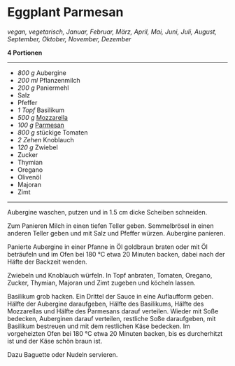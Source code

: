 # Eggplant Parmesan

*vegan, vegetarisch, Januar, Februar, März, April, Mai, Juni, Juli, August, September, Oktober, November, Dezember*

**4 Portionen**

---

- *800 g* Aubergine
- *200 ml* Pflanzenmilch
- *200 g* Paniermehl
- Salz
- Pfeffer
- *1 Topf* Basilikum
- *500 g* [Mozzarella](mozzarellaschmelz.md)
- *100 g* [Parmesan](parmesan.md)
- *800 g* stückige Tomaten
- *2 Zehen* Knoblauch
- *120 g* Zwiebel
- Zucker
- Thymian
- Oregano
- Olivenöl
- Majoran
- Zimt

---

Aubergine waschen, putzen und in 1.5 cm dicke Scheiben schneiden. 

Zum Panieren Milch in einen tiefen Teller geben. Semmelbrösel in einen anderen Teller geben und mit Salz und Pfeffer würzen. Aubergine panieren.

Panierte Aubergine in einer Pfanne in Öl goldbraun braten oder mit Öl beträufeln und im Ofen bei 180 °C etwa 20 Minuten backen, dabei nach der Häfte der Backzeit wenden.

Zwiebeln und Knoblauch würfeln. In Topf anbraten, Tomaten, Oregano, Zucker, Thymian, Majoran und Zimt zugeben und köcheln lassen.

Basilikum grob hacken. Ein Drittel der Sauce in eine Auflaufform geben. Hälfte der Aubergine daraufgeben, Hälfte des Basilikums, Hälfte des Mozzarellas und Hälfte des Parmesans darauf verteilen. Wieder mit Soße bedecken, Auberginen darauf verteilen, restliche Soße daraufgeben, mit Basilikum bestreuen und mit dem restlichen Käse bedecken. Im vorgeheizten Ofen bei 180 °C etwa 20 Minuten backen, bis es durcherhitzt ist und der Käse schön braun ist.

Dazu Baguette oder Nudeln servieren.
